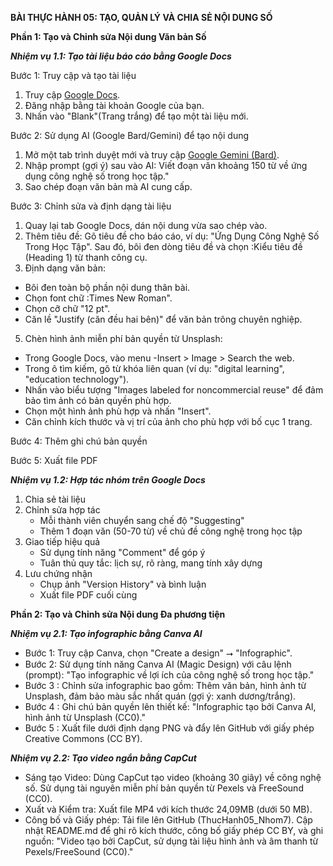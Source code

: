 **BÀI THỰC HÀNH 05: TẠO, QUẢN LÝ VÀ CHIA SẺ NỘI DUNG SỐ**

**Phần 1: Tạo và Chỉnh sửa Nội dung Văn bản Số**

_**Nhiệm vụ 1.1: Tạo tài liệu báo cáo bằng Google Docs**_

Bước 1: Truy cập và tạo tài liệu
1.  Truy cập [Google Docs](https://docs.google.com/).
2.  Đăng nhập bằng tài khoản Google của bạn.
3.  Nhấn vào "Blank"(Trang trắng) để tạo một tài liệu mới.

Bước 2: Sử dụng AI (Google Bard/Gemini) để tạo nội dung
1.  Mở một tab trình duyệt mới và truy cập [Google Gemini (Bard)](https://gemini.google.com/).
2.  Nhập prompt (gợi ý) sau vào AI: Viết đoạn văn khoảng 150 từ về ứng dụng công nghệ số trong học tập."
3.  Sao chép đoạn văn bản mà AI cung cấp.

Bước 3: Chỉnh sửa và định dạng tài liệu
1.  Quay lại tab Google Docs, dán nội dung vừa sao chép vào.
2. Thêm tiêu đề: Gõ tiêu đề cho báo cáo, ví dụ: "Ứng Dụng Công Nghệ Số Trong Học Tập". Sau đó, bôi đen dòng tiêu đề và chọn :Kiểu tiêu đề (Heading 1) từ thanh công cụ.
3.  Định dạng văn bản:
   - Bôi đen toàn bộ phần nội dung thân bài.
   - Chọn font chữ :Times New Roman".
   - Chọn cỡ chữ "12 pt".
   - Căn lề "Justify (căn đều hai bên)" để văn bản trông chuyên nghiệp.
5.  Chèn hình ảnh miễn phí bản quyền từ Unsplash:
- Trong Google Docs, vào menu -Insert > Image > Search the web.
- Trong ô tìm kiếm, gõ từ khóa liên quan (ví dụ: "digital learning", "education technology").
- Nhấn vào biểu tượng "Images labeled for noncommercial reuse" để đảm bảo tìm ảnh có bản quyền phù hợp.
- Chọn một hình ảnh phù hợp và nhấn "Insert".
- Căn chỉnh kích thước và vị trí của ảnh cho phù hợp với bố cục 1 trang.

Bước 4: Thêm ghi chú bản quyền

Bước 5: Xuất file PDF

_**Nhiệm vụ 1.2: Hợp tác nhóm trên Google Docs**_

1. Chia sẻ tài liệu
2. Chỉnh sửa hợp tác
   - Mỗi thành viên chuyển sang chế độ "Suggesting"
   - Thêm 1 đoạn văn (50-70 từ) về chủ đề công nghệ trong học tập
3. Giao tiếp hiệu quả
   - Sử dụng tính năng "Comment" để góp ý
   - Tuân thủ quy tắc: lịch sự, rõ ràng, mang tính xây dựng
4. Lưu chứng nhận
   - Chụp ảnh "Version History" và bình luận
   - Xuất file PDF cuối cùng

**Phần 2: Tạo và Chỉnh sửa Nội dung Đa phương tiện**

_**Nhiệm vụ 2.1: Tạo infographic bằng Canva AI**_
- Bước 1: Truy cập Canva, chọn "Create a design" ⭢ "Infographic".
- Bước 2: Sử dụng tính năng Canva AI (Magic Design) với câu lệnh (prompt): "Tạo infographic về lợi ích của công nghệ số trong học tập."
- Bước 3 : Chỉnh sửa infographic bao gồm: Thêm văn bản, hình ảnh từ Unsplash, đảm bảo màu sắc nhất quán (gợi ý: xanh dương/trắng).
- Bước 4 : Ghi chú bản quyền lên thiết kế: "Infographic tạo bởi Canva AI, hình ảnh từ Unsplash (CC0)."
- Bước 5 : Xuất file dưới định dạng PNG và đẩy lên GitHub với giấy phép Creative Commons (CC BY).

_**Nhiệm vụ 2.2: Tạo video ngắn bằng CapCut**_
- Sáng tạo Video: Dùng CapCut tạo video (khoảng 30 giây) về công nghệ số. Sử dụng tài nguyên miễn phí bản quyền từ Pexels và FreeSound (CC0).
- Xuất và Kiểm tra: Xuất file MP4 với kích thước 24,09MB (dưới 50 MB).
- Công bố và Giấy phép: Tải file lên GitHub (ThucHanh05_Nhom7). Cập nhật README.md để ghi rõ kích thước, công bố giấy phép CC BY, và ghi nguồn: "Video tạo bởi CapCut, sử dụng tài liệu hình ảnh và âm thanh từ Pexels/FreeSound (CC0)."
